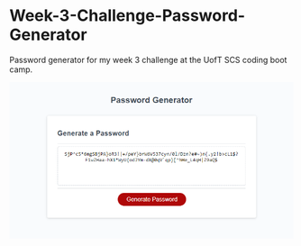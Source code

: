 # Week-3-Challenge-Password-Generator
Password generator for my week 3 challenge at the UofT SCS coding boot camp.

![Password Generator Application Deployed](https://github.com/mikekhoury135/Week-3-Challenge-Password-Generator/blob/main/assets/images/live-app.png?raw=true)
